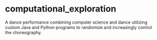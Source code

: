 # computational_exploration
A dance performance combining computer science and dance utilizing custom Java and Python programs to randomize and increasingly control the choreography.
